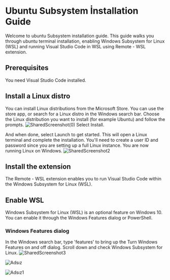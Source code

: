 # Ubuntu Subsystem İnstallation Guide
Welcome to ubuntu Subsystem installation guide. This guide walks you through ubuntu terminal installation, enabling Windows Subsystem for Linux (WSL) and running Visual Studio Code in WSL using Remote - WSL extension.
## Prerequisites
You need Visual Studio Code installed.
## Install a Linux distro
You can install Linux distributions from the Microsoft Store. You can use the store app, or search for a Linux distro in the Windows search bar. Choose the Linux distribution you want to install (for example Ubuntu) and follow the prompts.
![SharedScreenshot(0)](https://user-images.githubusercontent.com/90481141/146905824-a48ea7bc-61cc-4385-97e5-c4f9b313a90b.jpg)
Select Install.

And when done, select Launch to get started. This will open a Linux terminal and complete the installation. You'll need to create a user ID and password since you are setting up a full Linux instance. You are now running Linux on Windows.
![SharedScreenshot2](https://user-images.githubusercontent.com/90481141/146905879-f837355c-1350-4628-984b-efea503d10e4.jpg)
## Install the extension
The Remote - WSL extension enables you to run Visual Studio Code within the Windows Subsystem for Linux (WSL).
## Enable WSL
Windows Subsystem for Linux (WSL) is an optional feature on Windows 10. You can enable it through the Windows Features dialog or PowerShell.
### Windows Features dialog
In the Windows search bar, type 'features' to bring up the Turn Windows Features on and off dialog. Scroll down and check Windows Subsystem for Linux.
![SharedScreenshot3](https://user-images.githubusercontent.com/90481141/146905911-5a348c52-5732-4b11-861c-27231e9a5e7a.jpg)

![Adsız](https://user-images.githubusercontent.com/90481141/146906134-fb2751d3-b044-4f20-819a-ec70e0839147.png)

![Adsız1](https://user-images.githubusercontent.com/90481141/146906171-a93df0e8-8863-4460-ab48-458064fef8c7.png)
